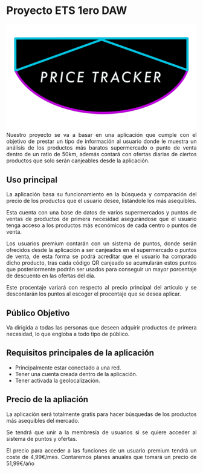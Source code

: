 # Proyecto ETS 1ero DAW

<img src="img/Logo.png">

<div align="justify">
Nuestro proyecto se va a basar en una aplicación que cumple con el objetivo de prestar un tipo de información al usuario donde le muestra un análisis de los productos más baratos supermercado o punto de venta dentro de un ratio de 50km, además contará con ofertas diarias de ciertos productos que solo serán canjeables desde la aplicación.

## Uso principal

La aplicación basa su funcionamiento en la búsqueda y comparación del precio de los productos que el usuario desee, listándole los más asequibles.

Esta cuenta con una base de datos de varios supermercados y puntos de ventas de productos de primera necesidad asegurándose que el usuario tenga acceso a los productos más económicos de cada centro o puntos de venta.

Los usuarios premium contarán con un sistema de puntos, donde serán ofrecidos desde la aplicación a ser canjeados en el supermercado o puntos de venta, de esta forma se podrá acreditar que el usuario ha comprado dicho producto, tras cada código QR canjeado se acumularán estos puntos que posteriormente podrán ser usados para conseguir un mayor porcentaje de descuento en las ofertas del día.

Este procentaje variará con respecto al precio principal del artículo y se descontarán los puntos al escoger el procentaje que se desea aplicar.

## Público Objetivo

Va dirigida a todas las personas que deseen adquirir productos de primera necesidad, lo que engloba a todo tipo de público.

## Requisitos principales de la aplicación

- Principalmente estar conectado a una red.
- Tener una cuenta creada dentro de la aplicación.
- Tener activada la geolocalización.

## Precio de la apliación

La aplicación será totalmente gratis para hacer búsquedas de los productos más asequibles del mercado.

Se tendrá que unir a la membresía de usuarios si se quiere acceder al sistema de puntos y ofertas.

El precio para acceder a las funciones de un usuario premium tendrá un coste de 4,99€/mes. Contaremos planes anuales que tomará un precio de 51,99€/año
</div>
